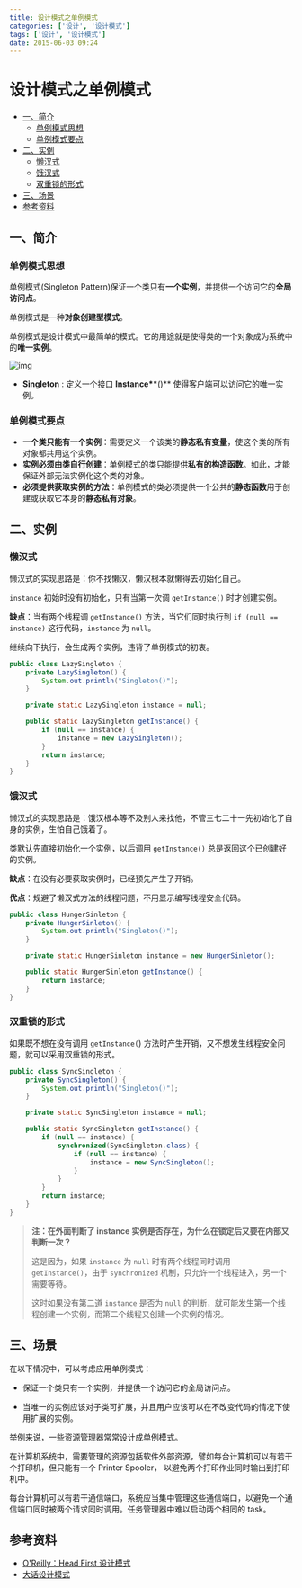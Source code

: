 ```yaml
---
title: 设计模式之单例模式
categories: ['设计', '设计模式']
tags: ['设计', '设计模式']
date: 2015-06-03 09:24
---
```


# 设计模式之单例模式

<!-- TOC depthFrom:2 depthTo:3 -->

- [一、简介](#一简介)
  - [单例模式思想](#单例模式思想)
  - [单例模式要点](#单例模式要点)
- [二、实例](#二实例)
  - [懒汉式](#懒汉式)
  - [饿汉式](#饿汉式)
  - [双重锁的形式](#双重锁的形式)
- [三、场景](#三场景)
- [参考资料](#参考资料)

<!-- /TOC -->

## 一、简介

### 单例模式思想

单例模式(Singleton Pattern)保证一个类只有**一个实例**，并提供一个访问它的**全局访问点**。

单例模式是一种**对象创建型模式**。

单例模式是设计模式中最简单的模式。它的用途就是使得类的一个对象成为系统中的**唯一实例**。

![img](http://dunwu.test.upcdn.net/snap/20200724092050)

- **Singleton** : 定义一个接口 **Instance\*\***()\*\* 使得客户端可以访问它的唯一实例。

### 单例模式要点

- **一个类只能有一个实例**：需要定义一个该类的**静态私有变量**，使这个类的所有对象都共用这个实例。
- **实例必须由类自行创建**：单例模式的类只能提供**私有的构造函数**。如此，才能保证外部无法实例化这个类的对象。
- **必须提供获取实例的方法**：单例模式的类必须提供一个公共的**静态函数**用于创建或获取它本身的**静态私有对象**。

## 二、实例

### 懒汉式

懒汉式的实现思路是：你不找懒汉，懒汉根本就懒得去初始化自己。

`instance` 初始时没有初始化，只有当第一次调 `getInstance()` 时才创建实例。

**缺点**：当有两个线程调 `getInstance()` 方法，当它们同时执行到 `if (null == instance)` 这行代码，`instance` 为 `null`。

继续向下执行，会生成两个实例，违背了单例模式的初衷。

```java
public class LazySingleton {
    private LazySingleton() {
        System.out.println("Singleton()");
    }

    private static LazySingleton instance = null;

    public static LazySingleton getInstance() {
        if (null == instance) {
            instance = new LazySingleton();
        }
        return instance;
    }
}
```

### 饿汉式

懒汉式的实现思路是：饿汉根本等不及别人来找他，不管三七二十一先初始化了自身的实例，生怕自己饿着了。

类默认先直接初始化一个实例，以后调用 `getInstance()` 总是返回这个已创建好的实例。

**缺点**：在没有必要获取实例时，已经预先产生了开销。

**优点**：规避了懒汉式方法的线程问题，不用显示编写线程安全代码。

```java
public class HungerSinleton {
    private HungerSinleton() {
        System.out.println("Singleton()");
    }

    private static HungerSinleton instance = new HungerSinleton();

    public static HungerSinleton getInstance() {
        return instance;
    }
}
```

### 双重锁的形式

如果既不想在没有调用 `getInstance(`) 方法时产生开销，又不想发生线程安全问题，就可以采用双重锁的形式。

```java
public class SyncSingleton {
    private SyncSingleton() {
        System.out.println("Singleton()");
    }

    private static SyncSingleton instance = null;

    public static SyncSingleton getInstance() {
        if (null == instance) {
            synchronized(SyncSingleton.class) {
                if (null == instance) {
                    instance = new SyncSingleton();
                }
            }
        }
        return instance;
    }
}
```

> **注：在外面判断了 instance 实例是否存在，为什么在锁定后又要在内部又判断一次？**
>
> 这是因为，如果 `instance` 为 `null` 时有两个线程同时调用 `getInstance()`，由于 `synchronized` 机制，只允许一个线程进入，另一个需要等待。
>
> 这时如果没有第二道 `instance` 是否为 `null` 的判断，就可能发生第一个线程创建一个实例，而第二个线程又创建一个实例的情况。

## 三、场景

在以下情况中，可以考虑应用单例模式：

- 保证一个类只有一个实例，并提供一个访问它的全局访问点。

- 当唯一的实例应该对子类可扩展，并且用户应该可以在不改变代码的情况下使用扩展的实例。

举例来说，一些资源管理器常常设计成单例模式。

在计算机系统中，需要管理的资源包括软件外部资源，譬如每台计算机可以有若干个打印机，但只能有一个 Printer Spooler， 以避免两个打印作业同时输出到打印机中。

每台计算机可以有若干通信端口，系统应当集中管理这些通信端口，以避免一个通信端口同时被两个请求同时调用。任务管理器中难以启动两个相同的 task。

## 参考资料

- [O'Reilly：Head First 设计模式](https://item.jd.com/10100236.html)
- [大话设计模式](https://item.jd.com/10079261.html)
